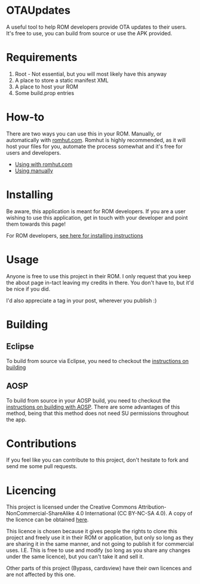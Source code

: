 # OTAUpdates


A useful tool to help ROM developers provide OTA updates to their users. It's free to use, you can build from source or use the APK provided.

# Requirements


1. Root - Not essential, but you will most likely have this anyway
2. A place to store a static manifest XML
3. A place to host your ROM
4. Some build.prop entries

# How-to

There are two ways you can use this in your ROM. Manually, or automatically with [romhut.com](https://www.romhut.com). Romhut is highly recommended, as it will host your files for you, automate the process somewhat and it's free for users and developers.
- [Using with romhut.com](Romhut.md)
- [Using manually](Manually.md)

# Installing

Be aware, this application is meant for ROM developers. If you are a user wishing to use this application, get in touch with your developer and point them towards this page!

For ROM developers, [see here for installing instructions](Installing.md)

# Usage

Anyone is free to use this project in their ROM. I only request that you keep the about page in-tact leaving my credits in there. You don't have to, but it'd be nice if you did.

I'd also appreciate a tag in your post, wherever you publish :)

# Building
## Eclipse

To build from source via Eclipse, you need to checkout the [instructions on building](Building.md)

## AOSP

To build from source in your AOSP build, you need to checkout the [instructions on building with AOSP](AOSP_CM.md). There are some advantages of this method, being that this method does not need SU permissions throughout the app.

# Contributions

If you feel like you can contribute to this project, don't hesitate to fork and send me some pull requests.

# Licencing

This project is licensed under the Creative Commons Attribution-NonCommercial-ShareAlike 4.0 International (CC BY-NC-SA 4.0). A copy of the licence can be obtained [here](http://creativecommons.org/licenses/by-nc-sa/4.0/legalcode).

This licence is chosen because it gives people the rights to clone this project and freely use it in their ROM or application, but only so long as they are sharing it in the same manner, and not going to publish it for commercial uses. I.E. This is free to use and modify (so long as you share any changes under the same licence), but you can't take it and sell it.

Other parts of this project (Bypass, cardsview) have their own licences and are not affected by this one.
